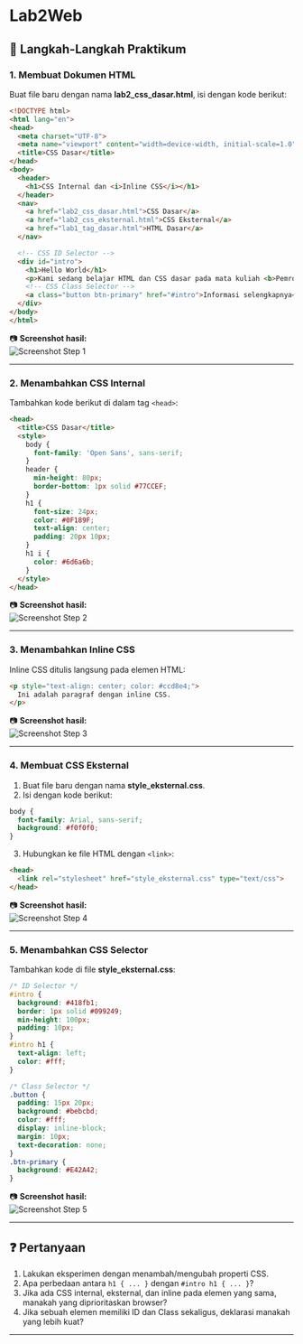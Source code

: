 # Lab2Web


## 📝 Langkah-Langkah Praktikum  

### 1. Membuat Dokumen HTML
Buat file baru dengan nama **lab2_css_dasar.html**, isi dengan kode berikut:  

```html
<!DOCTYPE html>
<html lang="en">
<head>
  <meta charset="UTF-8">
  <meta name="viewport" content="width=device-width, initial-scale=1.0">
  <title>CSS Dasar</title>
</head>
<body>
  <header>
    <h1>CSS Internal dan <i>Inline CSS</i></h1>
  </header>
  <nav>
    <a href="lab2_css_dasar.html">CSS Dasar</a>
    <a href="lab2_css_eksternal.html">CSS Eksternal</a>
    <a href="lab1_tag_dasar.html">HTML Dasar</a>
  </nav>

  <!-- CSS ID Selector -->
  <div id="intro">
    <h1>Hello World</h1>
    <p>Kami sedang belajar HTML dan CSS dasar pada mata kuliah <b>Pemrograman Web</b>.</p>
    <!-- CSS Class Selector -->
    <a class="button btn-primary" href="#intro">Informasi selengkapnya</a>
  </div>
</body>
</html>
```

📷 **Screenshot hasil:**  
![Screenshot Step 1](images/step1.png)  

---

### 2. Menambahkan CSS Internal
Tambahkan kode berikut di dalam tag `<head>`:  

```html
<head>
  <title>CSS Dasar</title>
  <style>
    body {
      font-family: 'Open Sans', sans-serif;
    }
    header {
      min-height: 80px;
      border-bottom: 1px solid #77CCEF;
    }
    h1 {
      font-size: 24px;
      color: #0F189F;
      text-align: center;
      padding: 20px 10px;
    }
    h1 i {
      color: #6d6a6b;
    }
  </style>
</head>
```

📷 **Screenshot hasil:**  
![Screenshot Step 2](images/step2.png)  

---

### 3. Menambahkan Inline CSS
Inline CSS ditulis langsung pada elemen HTML:  

```html
<p style="text-align: center; color: #ccd8e4;">
  Ini adalah paragraf dengan inline CSS.
</p>
```

📷 **Screenshot hasil:**  
![Screenshot Step 3](images/step3.png)  

---

### 4. Membuat CSS Eksternal
1. Buat file baru dengan nama **style_eksternal.css**.  
2. Isi dengan kode berikut:  

```css
body {
  font-family: Arial, sans-serif;
  background: #f0f0f0;
}
```

3. Hubungkan ke file HTML dengan `<link>`:  

```html
<head>
  <link rel="stylesheet" href="style_eksternal.css" type="text/css">
</head>
```

📷 **Screenshot hasil:**  
![Screenshot Step 4](images/step4.png)  

---

### 5. Menambahkan CSS Selector
Tambahkan kode di file **style_eksternal.css**:  

```css
/* ID Selector */
#intro {
  background: #418fb1;
  border: 1px solid #099249;
  min-height: 100px;
  padding: 10px;
}
#intro h1 {
  text-align: left;
  color: #fff;
}

/* Class Selector */
.button {
  padding: 15px 20px;
  background: #bebcbd;
  color: #fff;
  display: inline-block;
  margin: 10px;
  text-decoration: none;
}
.btn-primary {
  background: #E42A42;
}
```

📷 **Screenshot hasil:**  
![Screenshot Step 5](images/step5.png)  

---

## ❓ Pertanyaan
1. Lakukan eksperimen dengan menambah/mengubah properti CSS.  
2. Apa perbedaan antara `h1 { ... }` dengan `#intro h1 { ... }`?  
3. Jika ada CSS internal, eksternal, dan inline pada elemen yang sama, manakah yang diprioritaskan browser?  
4. Jika sebuah elemen memiliki ID dan Class sekaligus, deklarasi manakah yang lebih kuat?  

---
